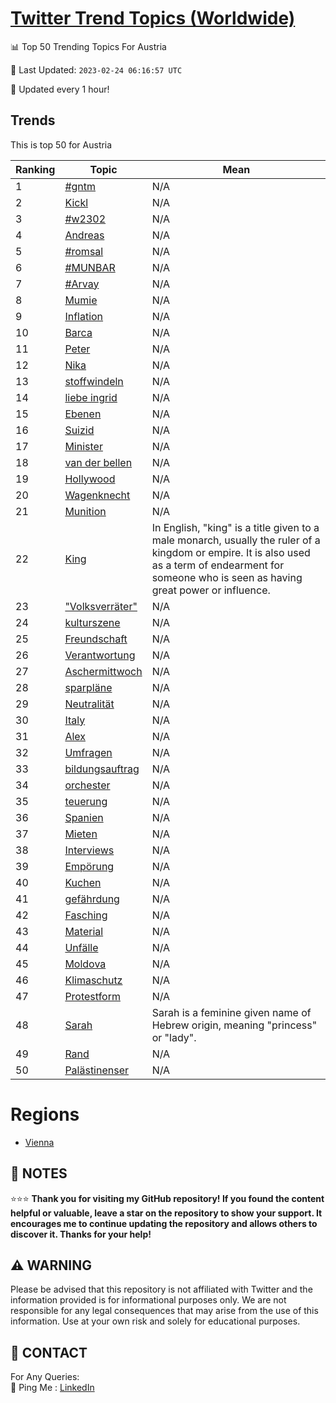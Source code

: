 [Twitter Trend Topics (Worldwide)](https://github.com/ErcinDedeoglu/Twitter-Trend-Topics)
==========


📊 Top 50 Trending Topics For Austria

📆 Last Updated: `2023-02-24 06:16:57 UTC`

🔧 Updated every 1 hour!


## Trends

This is top 50 for Austria

| Ranking | Topic | Mean |
| ------- | ------------ | ------------ |
| 1 | [#gntm](http://twitter.com/search?q=%23gntm) | N/A |
| 2 | [Kickl](http://twitter.com/search?q=Kickl) | N/A |
| 3 | [#w2302](http://twitter.com/search?q=%23w2302) | N/A |
| 4 | [Andreas](http://twitter.com/search?q=Andreas) | N/A |
| 5 | [#romsal](http://twitter.com/search?q=%23romsal) | N/A |
| 6 | [#MUNBAR](http://twitter.com/search?q=%23MUNBAR) | N/A |
| 7 | [#Arvay](http://twitter.com/search?q=%23Arvay) | N/A |
| 8 | [Mumie](http://twitter.com/search?q=Mumie) | N/A |
| 9 | [Inflation](http://twitter.com/search?q=Inflation) | N/A |
| 10 | [Barca](http://twitter.com/search?q=Barca) | N/A |
| 11 | [Peter](http://twitter.com/search?q=Peter) | N/A |
| 12 | [Nika](http://twitter.com/search?q=Nika) | N/A |
| 13 | [stoffwindeln](http://twitter.com/search?q=stoffwindeln) | N/A |
| 14 | [liebe ingrid](http://twitter.com/search?q=liebe+ingrid) | N/A |
| 15 | [Ebenen](http://twitter.com/search?q=Ebenen) | N/A |
| 16 | [Suizid](http://twitter.com/search?q=Suizid) | N/A |
| 17 | [Minister](http://twitter.com/search?q=Minister) | N/A |
| 18 | [van der bellen](http://twitter.com/search?q=van+der+bellen) | N/A |
| 19 | [Hollywood](http://twitter.com/search?q=Hollywood) | N/A |
| 20 | [Wagenknecht](http://twitter.com/search?q=Wagenknecht) | N/A |
| 21 | [Munition](http://twitter.com/search?q=Munition) | N/A |
| 22 | [King](http://twitter.com/search?q=King) | In English, "king" is a title given to a male monarch, usually the ruler of a kingdom or empire. It is also used as a term of endearment for someone who is seen as having great power or influence. |
| 23 | ["Volksverräter"](http://twitter.com/search?q=%22Volksverr%c3%a4ter%22) | N/A |
| 24 | [kulturszene](http://twitter.com/search?q=kulturszene) | N/A |
| 25 | [Freundschaft](http://twitter.com/search?q=Freundschaft) | N/A |
| 26 | [Verantwortung](http://twitter.com/search?q=Verantwortung) | N/A |
| 27 | [Aschermittwoch](http://twitter.com/search?q=Aschermittwoch) | N/A |
| 28 | [sparpläne](http://twitter.com/search?q=sparpl%c3%a4ne) | N/A |
| 29 | [Neutralität](http://twitter.com/search?q=Neutralit%c3%a4t) | N/A |
| 30 | [Italy](http://twitter.com/search?q=Italy) | N/A |
| 31 | [Alex](http://twitter.com/search?q=Alex) | N/A |
| 32 | [Umfragen](http://twitter.com/search?q=Umfragen) | N/A |
| 33 | [bildungsauftrag](http://twitter.com/search?q=bildungsauftrag) | N/A |
| 34 | [orchester](http://twitter.com/search?q=orchester) | N/A |
| 35 | [teuerung](http://twitter.com/search?q=teuerung) | N/A |
| 36 | [Spanien](http://twitter.com/search?q=Spanien) | N/A |
| 37 | [Mieten](http://twitter.com/search?q=Mieten) | N/A |
| 38 | [Interviews](http://twitter.com/search?q=Interviews) | N/A |
| 39 | [Empörung](http://twitter.com/search?q=Emp%c3%b6rung) | N/A |
| 40 | [Kuchen](http://twitter.com/search?q=Kuchen) | N/A |
| 41 | [gefährdung](http://twitter.com/search?q=gef%c3%a4hrdung) | N/A |
| 42 | [Fasching](http://twitter.com/search?q=Fasching) | N/A |
| 43 | [Material](http://twitter.com/search?q=Material) | N/A |
| 44 | [Unfälle](http://twitter.com/search?q=Unf%c3%a4lle) | N/A |
| 45 | [Moldova](http://twitter.com/search?q=Moldova) | N/A |
| 46 | [Klimaschutz](http://twitter.com/search?q=Klimaschutz) | N/A |
| 47 | [Protestform](http://twitter.com/search?q=Protestform) | N/A |
| 48 | [Sarah](http://twitter.com/search?q=Sarah) | Sarah is a feminine given name of Hebrew origin, meaning "princess" or "lady". |
| 49 | [Rand](http://twitter.com/search?q=Rand) | N/A |
| 50 | [Palästinenser](http://twitter.com/search?q=Pal%c3%a4stinenser) | N/A |



# Regions

* [Vienna](</Austria/Vienna.md>)



## 📝 NOTES

⭐⭐⭐ **Thank you for visiting my GitHub repository! If you found the content helpful or valuable, leave a star on the repository to show your support. It encourages me to continue updating the repository and allows others to discover it. Thanks for your help!**


## ⚠️ WARNING

Please be advised that this repository is not affiliated with Twitter and the information provided is for informational purposes only. We are not responsible for any legal consequences that may arise from the use of this information. Use at your own risk and solely for educational purposes.


## 📨 CONTACT

 For Any Queries:  
            🏓 Ping Me : [LinkedIn](https://www.linkedin.com/in/ercindedeoglu/)
